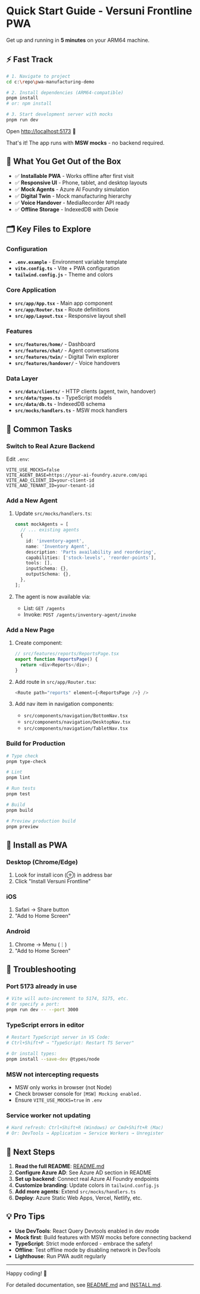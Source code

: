 # Quick Start Guide - Versuni Frontline PWA

Get up and running in **5 minutes** on your ARM64 machine.

## ⚡ Fast Track

```bash
# 1. Navigate to project
cd c:\repo\pwa-manufacturing-demo

# 2. Install dependencies (ARM64-compatible)
pnpm install
# or: npm install

# 3. Start development server with mocks
pnpm run dev
```

Open [http://localhost:5173](http://localhost:5173) 🎉

That's it! The app runs with **MSW mocks** - no backend required.

## 🎯 What You Get Out of the Box

- ✅ **Installable PWA** - Works offline after first visit
- ✅ **Responsive UI** - Phone, tablet, and desktop layouts
- ✅ **Mock Agents** - Azure AI Foundry simulation
- ✅ **Digital Twin** - Mock manufacturing hierarchy
- ✅ **Voice Handover** - MediaRecorder API ready
- ✅ **Offline Storage** - IndexedDB with Dexie

## 🗂️ Key Files to Explore

### Configuration

- **`.env.example`** - Environment variable template
- **`vite.config.ts`** - Vite + PWA configuration
- **`tailwind.config.js`** - Theme and colors

### Core Application

- **`src/app/App.tsx`** - Main app component
- **`src/app/Router.tsx`** - Route definitions
- **`src/app/Layout.tsx`** - Responsive layout shell

### Features

- **`src/features/home/`** - Dashboard
- **`src/features/chat/`** - Agent conversations
- **`src/features/twin/`** - Digital Twin explorer
- **`src/features/handover/`** - Voice handovers

### Data Layer

- **`src/data/clients/`** - HTTP clients (agent, twin, handover)
- **`src/data/types.ts`** - TypeScript models
- **`src/data/db.ts`** - IndexedDB schema
- **`src/mocks/handlers.ts`** - MSW mock handlers

## 🔧 Common Tasks

### Switch to Real Azure Backend

Edit `.env`:

```env
VITE_USE_MOCKS=false
VITE_AGENT_BASE=https://your-ai-foundry.azure.com/api
VITE_AAD_CLIENT_ID=your-client-id
VITE_AAD_TENANT_ID=your-tenant-id
```

### Add a New Agent

1. Update `src/mocks/handlers.ts`:

   ```typescript
   const mockAgents = [
     // ... existing agents
     {
       id: 'inventory-agent',
       name: 'Inventory Agent',
       description: 'Parts availability and reordering',
       capabilities: ['stock-levels', 'reorder-points'],
       tools: [],
       inputSchema: {},
       outputSchema: {},
     },
   ];
   ```

2. The agent is now available via:
   - List: `GET /agents`
   - Invoke: `POST /agents/inventory-agent/invoke`

### Add a New Page

1. Create component:

   ```typescript
   // src/features/reports/ReportsPage.tsx
   export function ReportsPage() {
     return <div>Reports</div>;
   }
   ```

2. Add route in `src/app/Router.tsx`:

   ```typescript
   <Route path="reports" element={<ReportsPage />} />
   ```

3. Add nav item in navigation components:
   - `src/components/navigation/BottomNav.tsx`
   - `src/components/navigation/DesktopNav.tsx`
   - `src/components/navigation/TabletNav.tsx`

### Build for Production

```bash
# Type check
pnpm type-check

# Lint
pnpm lint

# Run tests
pnpm test

# Build
pnpm build

# Preview production build
pnpm preview
```

## 📱 Install as PWA

### Desktop (Chrome/Edge)

1. Look for install icon (⊕) in address bar
2. Click "Install Versuni Frontline"

### iOS

1. Safari → Share button
2. "Add to Home Screen"

### Android

1. Chrome → Menu (⋮)
2. "Add to Home Screen"

## 🐛 Troubleshooting

### Port 5173 already in use

```bash
# Vite will auto-increment to 5174, 5175, etc.
# Or specify a port:
pnpm run dev -- --port 3000
```

### TypeScript errors in editor

```bash
# Restart TypeScript server in VS Code:
# Ctrl+Shift+P → "TypeScript: Restart TS Server"

# Or install types:
pnpm install --save-dev @types/node
```

### MSW not intercepting requests

- MSW only works in browser (not Node)
- Check browser console for `[MSW] Mocking enabled.`
- Ensure `VITE_USE_MOCKS=true` in `.env`

### Service worker not updating

```bash
# Hard refresh: Ctrl+Shift+R (Windows) or Cmd+Shift+R (Mac)
# Or: DevTools → Application → Service Workers → Unregister
```

## 🚀 Next Steps

1. **Read the full README**: [README.md](README.md)
2. **Configure Azure AD**: See Azure AD section in README
3. **Set up backend**: Connect real Azure AI Foundry endpoints
4. **Customize branding**: Update colors in `tailwind.config.js`
5. **Add more agents**: Extend `src/mocks/handlers.ts`
6. **Deploy**: Azure Static Web Apps, Vercel, Netlify, etc.

## 💡 Pro Tips

- **Use DevTools**: React Query Devtools enabled in dev mode
- **Mock first**: Build features with MSW mocks before connecting backend
- **TypeScript**: Strict mode enforced - embrace the safety!
- **Offline**: Test offline mode by disabling network in DevTools
- **Lighthouse**: Run PWA audit regularly

---

Happy coding! 🎉

For detailed documentation, see [README.md](README.md) and [INSTALL.md](INSTALL.md).
